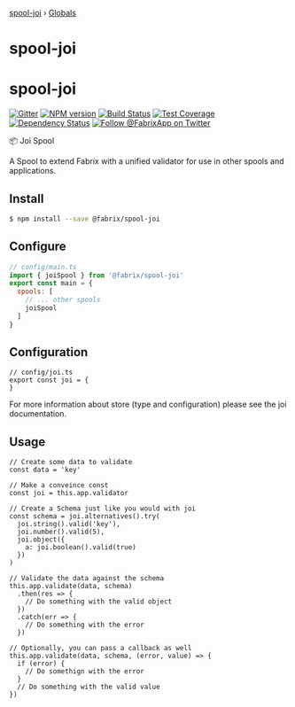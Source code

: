 [spool-joi](README.md) › [Globals](globals.md)

# spool-joi

# spool-joi

[![Gitter][gitter-image]][gitter-url]
[![NPM version][npm-image]][npm-url]
[![Build Status][ci-image]][ci-url]
[![Test Coverage][coverage-image]][coverage-url]
[![Dependency Status][daviddm-image]][daviddm-url]
[![Follow @FabrixApp on Twitter][twitter-image]][twitter-url]

:package: Joi Spool

A Spool to extend Fabrix with a unified validator for use in other spools and applications.

## Install
```sh
$ npm install --save @fabrix/spool-joi
```

## Configure

```js
// config/main.ts
import { joiSpool } from '@fabrix/spool-joi'
export const main = {
  spools: [
    // ... other spools
    joiSpool
  ]
}
```

## Configuration

```
// config/joi.ts
export const joi = {
}
```

For more information about store (type and configuration) please see the joi documentation.

## Usage

```
// Create some data to validate
const data = 'key'

// Make a conveince const 
const joi = this.app.validator

// Create a Schema just like you would with joi
const schema = joi.alternatives().try(
  joi.string().valid('key'),
  joi.number().valid(5),
  joi.object({
    a: joi.boolean().valid(true)
  })
)

// Validate the data against the schema
this.app.validate(data, schema)
  .then(res => {
    // Do something with the valid object
  })
  .catch(err => {
    // Do something with the error
  })

// Optionally, you can pass a callback as well  
this.app.validate(data, schema, (error, value) => {
  if (error) {
    // Do somethign with the error
  }
  // Do something with the valid value
})
```

[npm-image]: https://img.shields.io/npm/v/@fabrix/spool-joi.svg?style=flat-square
[npm-url]: https://npmjs.org/package/@fabrix/spool-joi
[ci-image]: https://img.shields.io/circleci/project/github/fabrix-app/spool-joi/master.svg
[ci-url]: https://circleci.com/gh/fabrix-app/spool-joi/tree/master
[daviddm-image]: http://img.shields.io/david/fabrix-app/spool-joi.svg?style=flat-square
[daviddm-url]: https://david-dm.org/fabrix-app/spool-joi
[gitter-image]: http://img.shields.io/badge/+%20GITTER-JOIN%20CHAT%20%E2%86%92-1DCE73.svg?style=flat-square
[gitter-url]: https://gitter.im/fabrix-app/fabrix
[twitter-image]: https://img.shields.io/twitter/follow/FabrixApp.svg?style=social
[twitter-url]: https://twitter.com/FabrixApp
[coverage-image]: https://img.shields.io/codeclimate/coverage/github/fabrix-app/spool-joi.svg?style=flat-square
[coverage-url]: https://codeclimate.com/github/fabrix-app/spool-joi/coverage

